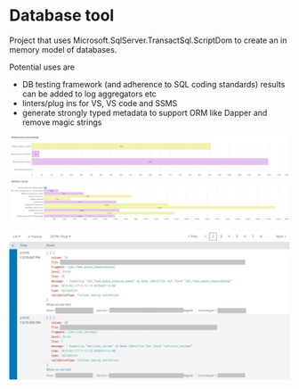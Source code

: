# Database tool #
Project that uses Microsoft.SqlServer.TransactSql.ScriptDom to create an in memory model of databases. 

Potential uses are
- DB testing framework (and adherence to SQL coding standards) results can be added to log aggregators etc
- linters/plug ins for VS, VS code and SSMS
- generate strongly typed metadata to support ORM like Dapper and remove magic strings

![Aggregate view in Splunk](images/splunk_example_1.jpg)

![Individual log entry in Splunk](images/splunk_example_2.jpg)